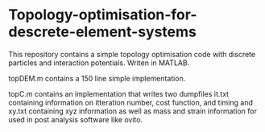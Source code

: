 # Topology-optimisation-for-descrete-element-systems
This repository contains a simple topology optimisation code with discrete particles and interaction potentials. Writen in MATLAB.

topDEM.m contains a 150 line simple implementation.

topC.m contains an implementation that writes two dumpfiles it.txt containing information on itteration number, cost function, and timing and xy.txt containing xyz information as well as mass and strain information for used in post analysis software like ovito.

